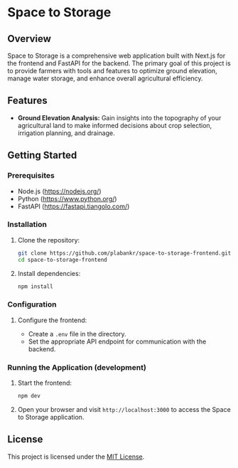 # Space to Storage

## Overview

Space to Storage is a comprehensive web application built with Next.js for the frontend and FastAPI for the backend. The primary goal of this project is to provide farmers with tools and features to optimize ground elevation, manage water storage, and enhance overall agricultural efficiency.

## Features

- **Ground Elevation Analysis:** Gain insights into the topography of your agricultural land to make informed decisions about crop selection, irrigation planning, and drainage.


## Getting Started

### Prerequisites

- Node.js (https://nodejs.org/)
- Python (https://www.python.org/)
- FastAPI (https://fastapi.tiangolo.com/)

### Installation

1. Clone the repository:

   ```bash
   git clone https://github.com/plabankr/space-to-storage-frontend.git
   cd space-to-storage-frontend
   ```

2. Install dependencies:

   ```bash
   npm install
   ```


### Configuration

1. Configure the frontend:

   - Create a `.env` file in the directory.
   - Set the appropriate API endpoint for communication with the backend.

### Running the Application (development)

1. Start the frontend:

   ```bash
   npm dev
   ```

3. Open your browser and visit `http://localhost:3000` to access the Space to Storage application.


## License

This project is licensed under the [MIT License](LICENSE).
